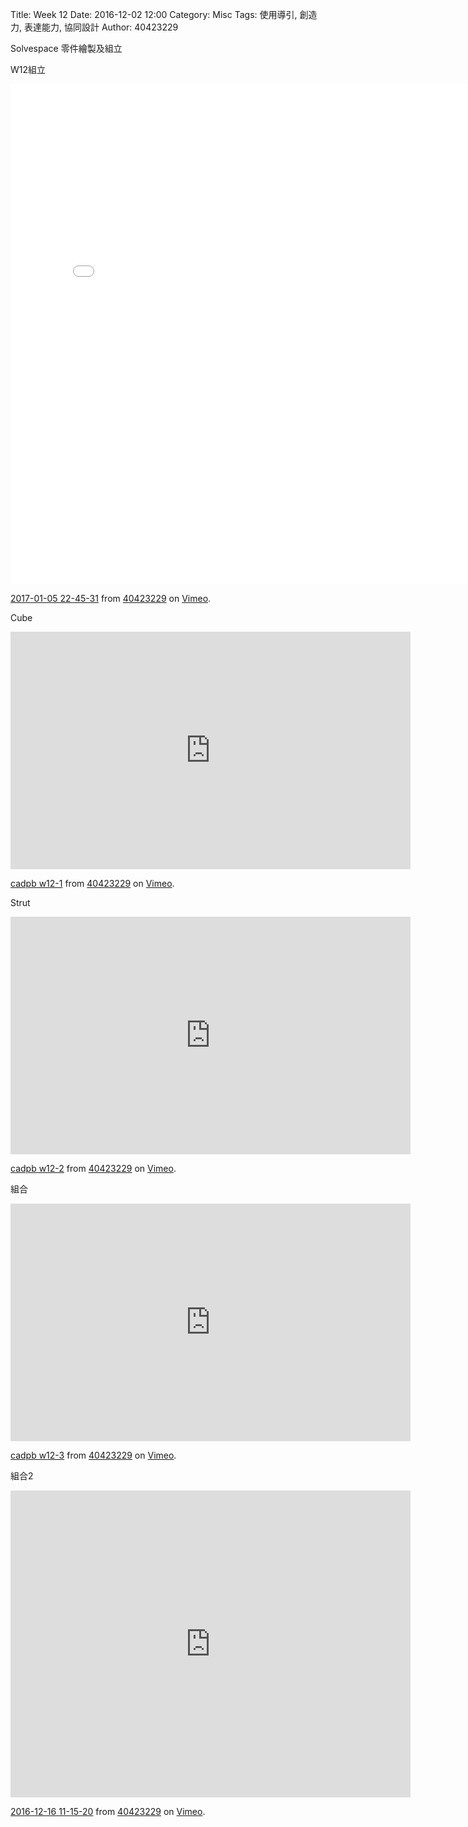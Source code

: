 Title: Week 12
Date: 2016-12-02 12:00
Category: Misc
Tags: 使用導引, 創造力, 表達能力, 協同設計
Author: 40423229

<p>Solvespace 零件繪製及組立<p>

<p>W12組立<p>

<iframe src="../w12.html" width="800" height="800" frameborder="0" </iframe>

<p>Solvespace轉html檔<p>
<iframe src="https://player.vimeo.com/video/198203078" width="640" height="380" frameborder="0" webkitallowfullscreen mozallowfullscreen allowfullscreen></iframe>
<p><a href="https://vimeo.com/198203078">2017-01-05 22-45-31</a> from <a href="https://vimeo.com/user47808963">40423229</a> on <a href="https://vimeo.com">Vimeo</a>.</p>

<p>Cube<p>
<iframe src="https://player.vimeo.com/video/198207156" width="640" height="380" frameborder="0" webkitallowfullscreen mozallowfullscreen allowfullscreen></iframe>
<p><a href="https://vimeo.com/198207156">cadpb w12-1</a> from <a href="https://vimeo.com/user47808963">40423229</a> on <a href="https://vimeo.com">Vimeo</a>.</p>

<p>Strut<p>
<iframe src="https://player.vimeo.com/video/198207237" width="640" height="380" frameborder="0" webkitallowfullscreen mozallowfullscreen allowfullscreen></iframe>
<p><a href="https://vimeo.com/198207237">cadpb w12-2</a> from <a href="https://vimeo.com/user47808963">40423229</a> on <a href="https://vimeo.com">Vimeo</a>.</p>

<p>組合<p>
<iframe src="https://player.vimeo.com/video/198207255" width="640" height="380" frameborder="0" webkitallowfullscreen mozallowfullscreen allowfullscreen></iframe>
<p><a href="https://vimeo.com/198207255">cadpb w12-3</a> from <a href="https://vimeo.com/user47808963">40423229</a> on <a href="https://vimeo.com">Vimeo</a>.</p>

<p>組合2<p>
<iframe src="https://player.vimeo.com/video/195902558" width="640" height="491" frameborder="0" webkitallowfullscreen mozallowfullscreen allowfullscreen></iframe>
<p><a href="https://vimeo.com/195902558">2016-12-16 11-15-20</a> from <a href="https://vimeo.com/user47808963">40423229</a> on <a href="https://vimeo.com">Vimeo</a>.</p>